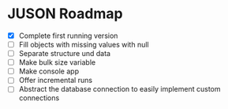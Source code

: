 # JUSON Roadmap

* [x] Complete first running version
* [ ] Fill objects with missing values with null
* [ ] Separate structure und data
* [ ] Make bulk size variable
* [ ] Make console app
* [ ] Offer incremental runs
* [ ] Abstract the database connection to easily implement custom connections